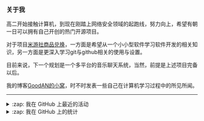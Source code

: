 ### 关于我

高二开始接触计算机，到现在刚踏上网络安全领域的起跑线，努力向上，希望有朝一日可以拥有自己开创的热门开源项目。

对于项目[米游社商品兑换](https://github.com/GOOD-AN/Mys-Exchange-Goods)，一方面是希望从一个小小型软件学习软件开发的相关知识，另一方面是更深入学习git与github相关的使用与设置。

目前来说，下一个规划是一个多平台的音乐聊天系统，当然，前提是上述项目完备以后。

我的博客[GoodAN的小窝](https://blog.goodant.top/)，时不时发表一些自己在计算机学习过程中的所见所闻。

---

<details>
  <summary>:zap: 我在 GitHub 上最近的活动</summary>
  
<!--START_SECTION:activity-->
1. 🗣 Commented on [#243](https://github.com/cole/aiosmtplib/issues/243#issuecomment-2800998512) in [cole/aiosmtplib](https://github.com/cole/aiosmtplib)
2. 🗣 Commented on [#243](https://github.com/cole/aiosmtplib/issues/243#issuecomment-2799851290) in [cole/aiosmtplib](https://github.com/cole/aiosmtplib)
3. 🗣 Commented on [#243](https://github.com/cole/aiosmtplib/issues/243#issuecomment-2796939768) in [cole/aiosmtplib](https://github.com/cole/aiosmtplib)
4. 🎉 Merged PR [#63](https://github.com/GOOD-AN/Mys-Exchange-Goods/pull/63) in [GOOD-AN/Mys-Exchange-Goods](https://github.com/GOOD-AN/Mys-Exchange-Goods)
5. 🎉 Merged PR [#66](https://github.com/GOOD-AN/Mys-Exchange-Goods/pull/66) in [GOOD-AN/Mys-Exchange-Goods](https://github.com/GOOD-AN/Mys-Exchange-Goods)
<!--END_SECTION:activity-->

</details>

<details>
<summary>:zap: 我在 GitHub 上的统计</summary>

![GOOD-AN's github stats](https://github-readme-stats-umber-theta.vercel.app/api?username=GOOD-AN&count_private=true&show_icons=true&include_all_commits=true&line_height=28&card_width=400px) ![Top Langs](https://github-readme-stats-umber-theta.vercel.app/api/top-langs/?username=GOOD-AN&&layout=compact&&langs_count=6&&exclude_repo=GOOD-AN.github.io,GOOD-AN,github-readme-stats,test)
</details>
